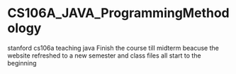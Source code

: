 # CS106A_JAVA_ProgrammingMethodology
 stanford cs106a teaching java
 Finish the course till midterm beacuse the website refreshed to a new semester and class files all start to the beginning
